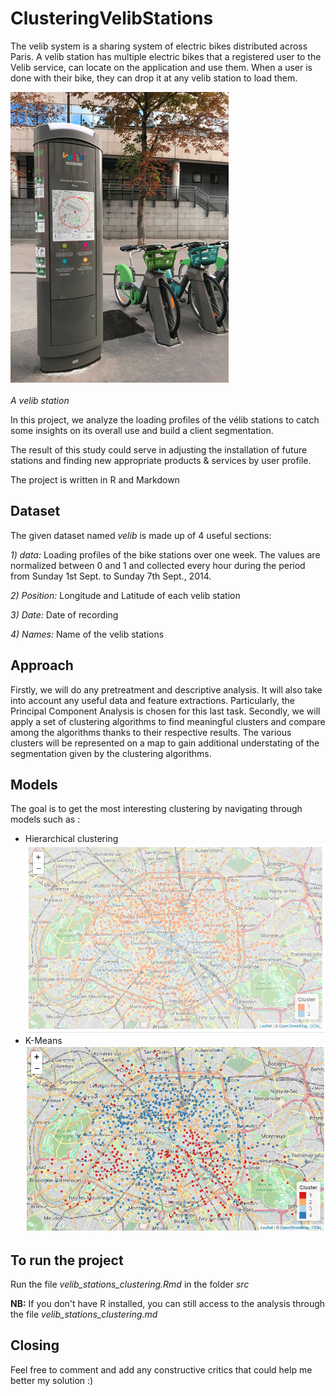 # ClusteringVelibStations

The velib system is a sharing system of electric bikes distributed across Paris. A velib station has multiple electric bikes that a registered user to the Velib service, can locate on the application and use them. When a user is done with their bike, they can drop it at any velib station to load them.

![alt text](image.png)

*A velib station*

In this project, we analyze the loading profiles of the vélib stations to catch some insights on its overall use and build a client segmentation.

The result of this study could serve in adjusting the installation of future stations and finding new appropriate products & services by user profile. 

The project is written in R and Markdown


## Dataset
The given dataset named *velib* is made up of 4 useful sections:

*1) data:* Loading profiles of the bike stations over one week. The values are normalized between 0 and 1 and collected every hour during the period from Sunday 1st Sept. to Sunday 7th Sept., 2014.

*2) Position:* Longitude and Latitude of each velib station  

*3) Date:* Date of recording

*4) Names:* Name of the velib stations

## Approach
Firstly, we will do any pretreatment and descriptive analysis. It will also take into account any useful data and feature extractions.  Particularly, the Principal Component Analysis is chosen for this last task.
Secondly, we will apply a set of clustering algorithms to find meaningful clusters and compare among the algorithms thanks to their respective results. The various clusters will be represented on a map to gain additional understating of the segmentation given by the clustering algorithms.


## Models
The goal is to get the most interesting clustering by navigating through models such as :   
- Hierarchical clustering
![alt text](cluster_velib_stations_hierarchical_clustering.PNG)
- K-Means
![alt text](cluster_velib_stations_k_means.PNG)

## To run the project
Run the file *velib_stations_clustering.Rmd* in the folder *src* 

**NB:** If you don't have R installed, you can still access to the analysis through the file *velib_stations_clustering.md*

## Closing
Feel free to comment and add any constructive critics that could help me better my solution :)    




